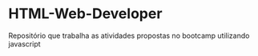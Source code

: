 # HTML-Web-Developer

Repositório que trabalha as atividades propostas no bootcamp utilizando javascript
